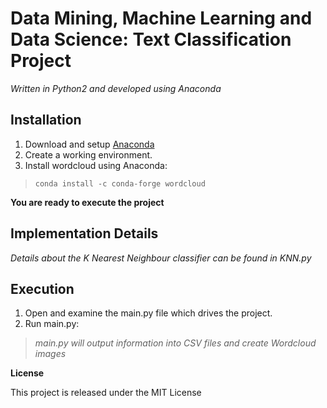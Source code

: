 # Data Mining, Machine Learning and Data Science: Text Classification Project
*Written in Python2 and developed using Anaconda*

## Installation

1. Download and setup [Anaconda](https://www.anaconda.com/download/ "Download")
2. Create a working environment.
3. Install wordcloud using Anaconda:
 > `conda install -c conda-forge wordcloud`

**You are ready to execute the project**

## Implementation Details

*Details about the K Nearest Neighbour classifier can be found in KNN.py*

## Execution

1. Open and examine the main.py file which drives the project.
2. Run main.py:
 > *main.py will output information into CSV files and create Wordcloud images*

<strong> License </strong> 

This project is released under the MIT License
